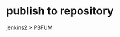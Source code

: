 # publish to repository
[jenkins2 > PBFUM](http://jenkins2/jenkins/He4xaijahz/view/Maven_update/job/PBFUM/)